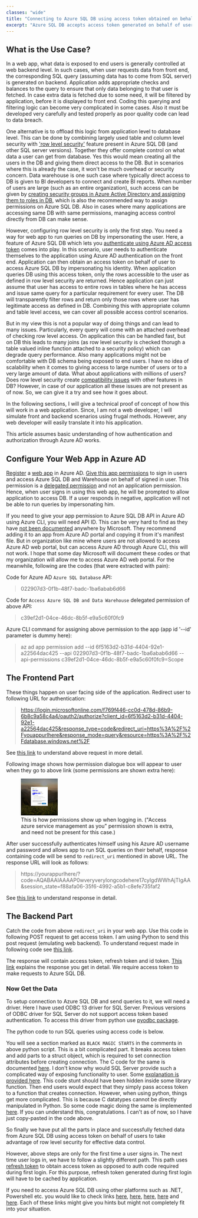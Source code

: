 ```yaml
---
classes: "wide"
title: "Connecting to Azure SQL DB using access token obtained on behalf of users, from a web application, to take advantage of row level security thereby offloading data access-control logic from web app to DB."
excerpt: "Azure SQL DB accepts access token generated on behalf of user, to run queries. This combined with row level security, one can offload access control logic on data completely from web app to SQL server"
---
```

## What is the Use Case?
In a web app, what data is exposed to end users is generally controlled at web backend level. In such cases, when user requests data from front end, the corresponding SQL query (assuming data has to come from SQL server) is generated on backend. Application adds appropriate checks and balances to the query to ensure that only data belonging to that user is fetched. In case extra data is fetched due to some need, it will be filtered by application, before it is displayed to front end. Coding this querying and filtering logic can become very complicated in some cases. Also it must be developed very carefully and tested properly as poor quality code can lead to data breach.

One alternative is to offload this logic from application level to database level. This can be done by combining largely used table and column level security with ['row level security'](https://docs.microsoft.com/en-us/sql/relational-databases/security/row-level-security?view=sql-server-2017) feature present in Azure SQL DB (and other SQL server versions). Together they offer complete control on what data a user can get from database. Yes this would mean creating all the users in the DB and giving them direct access to the DB. But in scenarios where this is already the case, it won't be much overhead or security concern. Data warehouse is one such case where typically direct access to DB is given to BI developers to connect and create BI reports. When number of users are large (such as an entire organization), such access can be given by [creating security groups in Azure Active Directory and assigning them to roles in DB](https://docs.microsoft.com/en-us/azure/sql-database/sql-database-manage-logins#groups-and-roles), which is also the recommended way to assign permissions on Azure SQL DB. Also in cases where many applications are accessing same DB with same permissions, managing access control directly from DB can make sense.

However, configuring row level security is only the first step. You need a way for web app to run queries on DB by impersonating the user. Here, a feature of Azure SQL DB which lets you [authenticate using Azure AD access token](https://docs.microsoft.com/en-us/azure/sql-database/sql-database-aad-authentication-configure#azure-ad-token) comes into play. In this scenario, user needs to authenticate themselves to the application using Azure AD authentication on the front end. Application can then obtain an access token on behalf of user to access Azure SQL DB by impersonating his identity. When application queries DB using this access token, only the rows accessible to the user as defined in row level security are returned. Hence application can just assume that user has access to entire rows in tables where he has access and issue same query for a particular requirement for every user. The DB will transparently filter rows and return only those rows where user has legitimate access as defined in DB. Combining this with appropriate column and table level access, we can cover all possible access control scenarios.

But in my view this is not a popular way of doing things and can lead to many issues. Particularly, every query will come with an attached overhead of checking row level access. On application this can be handled fast, but on DB this leads to many joins (as row level security is checked thorugh a table valued inline function attached to a security policy) which can degrade query performance. Also many applications might not be comfortable with DB schema being exposed to end users. I have no idea of scalability when it comes to giving access to large number of users or to a very large amount of data. What about applications with millions of users? Does row level security create [compatibility issues](https://docs.microsoft.com/en-us/sql/relational-databases/security/row-level-security?view=sql-server-2017#Limitations) with other features in DB? However, in case of our application all these issues are not present as of now. So, we can give it a try and see how it goes about.

In the following sections, I will give a technical proof of concept of how this will work in a web application. Since, I am not a web developer, I will simulate front and backend scenarios using frugal methods. However, any web developer will easily translate it into his application.

This article assumes basic understanding of how authentication and authorization through Azure AD works.

## Configure Your Web App in Azure AD
[Register](https://docs.microsoft.com/en-us/azure/active-directory/develop/quickstart-register-app) a [web app](https://docs.microsoft.com/en-us/azure/active-directory/develop/web-app) in Azure AD. [Give this app permissions](https://docs.microsoft.com/en-us/cli/azure/ad/app/permission?view=azure-cli-latest#az-ad-app-permission-add) to sign in users and access Azure SQL DB and Warehouse on behalf of signed in user. This permission is a [delegated permission](https://docs.microsoft.com/en-us/azure/active-directory/develop/v2-permissions-and-consent#permission-types) and not an application permission. Hence, when user signs in using this web app, he will be prompted to allow application to access DB. If a user responds in negative, application will not be able to run queries by impersonating him.

If you need to give your app permission to Azure SQL DB API in Azure AD using Azure CLI, you will need API ID. This can be very hard to find as they have [not been documented](https://github.com/Azure/azure-cli/issues/7925#issuecomment-511543237) anywhere by Microsoft. They recommend adding it to an app from Azure AD portal and copying it from it's manifest file. But in organization like mine where users are not allowed to access Azure AD web portal, but can access Azure AD through Azure CLI, this will not work. I hope that some day Microsoft will document these codes or that my organization will allow me to access Azure AD web portal. For the meanwhile, following are the codes (that were extracted with pain):

Code for Azure AD `Azure SQL Database` API:
> 022907d3-0f1b-48f7-badc-1ba6abab6d66

Code for `Access Azure SQL DB and Data Warehouse` delegated permission of above API:
> c39ef2d1-04ce-46dc-8b5f-e9a5c60f0fc9

Azure CLI command for assigning above permission to the app (app id '--id' parameter is dummy here):
> az ad app permission add --id 6f5163d2-b31d-4404-92e1-a22564dac425 --api 022907d3-0f1b-48f7-badc-1ba6abab6d66 --api-permissions c39ef2d1-04ce-46dc-8b5f-e9a5c60f0fc9=Scope

## The Frontend Part
These things happen on user facing side of the application. Redirect user to following URL for authentication:

> https://login.microsoftonline.com/f769f446-cc0d-478d-86b9-6b8c9a58c4a4/oauth2/authorize?client_id=6f5163d2-b31d-4404-92e1-a22564dac425&response_type=code&redirect_uri=https%3A%2F%2Fyouappurlhere&response_mode=query&resource=https%3A%2F%2Fdatabase.windows.net%2F

See [this link](https://docs.microsoft.com/en-us/azure/active-directory/develop/v1-protocols-oauth-code#request-an-authorization-code) to understand above request in more detail.

Following image shows how permission dialogue box will appear to user when they go to above link (some permissions are shown extra here):

<figure class="align-center">
  <a href="/assets/images/technology/app_login.JPG">
  <img src="/assets/images/technology/app_login.JPG" alt="" width="100" height="100" style="object-fit: cover">
  </a>
  <figcaption>This is how permissions show up when logging in. ("Access azure service management as you" permission shown is extra, and need not be present for this case.)</figcaption>
</figure>

After user successfully authenticates himself using his Azure AD username and password and allows app to run SQL queries on their behalf, response containing code will be send to `redirect_uri` mentioned in above URL. The response URL will look as follows:

> https://yourappurlhere/?code=AQABAAIAAAAP0wveryverylongcodehere17cyIgdWWhAjTIgAA&session_state=f88afa06-35f6-4992-a5b1-c8efe735faf2

See [this link](https://docs.microsoft.com/en-us/azure/active-directory/develop/v1-protocols-oauth-code#successful-response) to understand response in detail.

## The Backend Part

Catch the code from above `redirect_uri` in your web app. Use this code in following POST request to get access token. I am using Python to send this post request (emulating web backend). To understand request made in following code see [this link](https://docs.microsoft.com/en-us/azure/active-directory/develop/v1-protocols-oauth-code#use-the-authorization-code-to-request-an-access-token).

<script src="https://gist.github.com/arunchandrapant/4dd2ce06a979915613e3a35494831fe9.js"></script>

The response will contain access token, refresh token and id token. [This link](https://docs.microsoft.com/en-us/azure/active-directory/develop/v1-protocols-oauth-code#successful-response-1) explains the response you get in detail. We require access token to make requests to Azure SQL DB.

### Now Get the Data

To setup connection to Azure SQL DB and send queries to it, we will need a driver. Here I have used ODBC 13 driver for SQL Server. Previous versions of ODBC driver for SQL Server do not support access token based authentication. To access this driver from python use [pyodbc package](https://github.com/mkleehammer/pyodbc).

The python code to run SQL queries using access code is below.

<script src="https://gist.github.com/arunchandrapant/95b230363a6c3a7d1d6147b037bb9deb.js"></script>

You will see a section marked as `BLACK MAGIC STARTS` in the comments in above python script. This is a bit complicated part. It breaks access token and add parts to a struct object, which is required to set connection attributes before creating connection. The C code for the same is documented [here](https://docs.microsoft.com/en-us/sql/connect/odbc/using-azure-active-directory?view=sql-server-2017#azure-active-directory-authentication-sample-code). I don't know why would SQL Server provide such a complicated way of exposing functionality to user. Some [explanation is provided here](https://github.com/mkleehammer/pyodbc/issues/228#issuecomment-318414803). This code stunt should have been hidden inside some library function. Then end users would expect that they simply pass access token to a function that creates connection. However, when using python, things get more complicated. This is because C datatypes cannot be directly manipulated in Python. So some code magic doing the same is implemented [here](https://github.com/mkleehammer/pyodbc/issues/228#issuecomment-318414803). If you can understand this, congratulations. I can't as of now, so I have just copy-pasted in the code above.

So finally we have put all the parts in place and successfully fetched data from Azure SQL DB using access token on behalf of users to take advantage of row level security for effective data control.

However, above steps are only for the first time a user signs in. The next time user logs in, we have to follow a slightly different path. This path uses [refresh token](https://docs.microsoft.com/en-us/azure/active-directory/develop/v1-protocols-oauth-code#refreshing-the-access-tokens) to obtain access token as opposed to auth code required during first login. For this purpose, refresh token generated during first login will have to be cached by application.

If you need to access Azure SQL DB using other platforms such as .NET, Powershell etc. you would like to check links [here](https://docs.microsoft.com/en-us/sql/connect/oledb/features/using-azure-active-directory?view=sql-server-2017#azure-active-directory-authentication-using-an-access-token
), [here](https://techcommunity.microsoft.com/t5/Azure-Database-Support-Blog/Azure-SQL-Database-Token-based-authentication-with-PowerShell/ba-p/369078), [here](https://docs.microsoft.com/en-us/azure/sql-database/sql-database-aad-authentication-configure#azure-ad-token), [here](https://michaelcollier.wordpress.com/2016/11/03/connect-to-azure-sql-database-by-using-azure-ad-authentication/#add-sqldb-permission) and [here](https://winterdom.com/2017/08/31/token-delegation-azure-sql). Each of these links might give you hints but might not completely fit into your situation.
